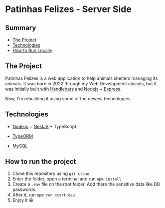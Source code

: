 # Patinhas Felizes - Server Side

## Summary

- [The Project](#the-project)
- [Technologies](#technologies)
- [How to Run Locally](#how-to-run-the-project)

## The Project

Patinhas Felizes is a web application to help animals shelters managing its animals. It was born in 2022 through my Web Development classes, but it was initially built with [Handlebars](https://handlebarsjs.com/) and [Nodejs](https://nodejs.org/en) + [Express](https://expressjs.com/pt-br/).

Now, I'm rebuilding it using some of the newest technologies.

## Technologies

- [Node.js](https://nodejs.org/en) + [NestJS](https://docs.nestjs.com/) + TypeScript.

- [TypeORM](https://typeorm.io/)

- [MySQL](https://www.mysql.com/)

## How to run the project

1. Clone this repository using `git clone`.
2. Enter the folder, open a terminal and run `npm install`.
3. Create a `.env` file on the root folder. Add there the sensitive data like DB passwords.
4. After it, run `npm run start:dev`.
5. Enjoy it 😀
